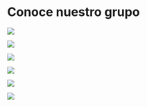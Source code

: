 # Conoce nuestro grupo


![](https://github.com/BrunoXIII-Gav/FDD_1/blob/main/Archivos_de_FDD/Imagenes/Imagenes_presentacion/caratula.png)


![](https://github.com/BrunoXIII-Gav/FDD_1/blob/main/Archivos_de_FDD/Imagenes/Imagenes_presentacion/2_v2.png)


![](https://github.com/BrunoXIII-Gav/FDD_1/blob/main/Archivos_de_FDD/Imagenes/Imagenes_presentacion/3.png)


![](https://github.com/BrunoXIII-Gav/FDD_1/blob/main/Archivos_de_FDD/Imagenes/Imagenes_presentacion/4_v2.png)


![](https://github.com/BrunoXIII-Gav/FDD_1/blob/main/Archivos_de_FDD/Imagenes/Imagenes_presentacion/5_v3.png)


![](https://github.com/BrunoXIII-Gav/FDD_1/blob/main/Archivos_de_FDD/Imagenes/Imagenes_presentacion/caratula6.png)